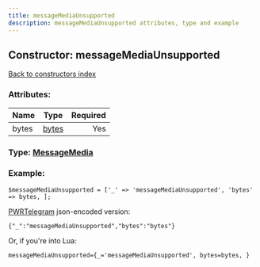 ```yaml
---
title: messageMediaUnsupported
description: messageMediaUnsupported attributes, type and example
---
```

## Constructor: messageMediaUnsupported  
[Back to constructors index](index.md)



### Attributes:

| Name     |    Type       | Required |
|----------|:-------------:|---------:|
|bytes|[bytes](../types/bytes.md) | Yes|



### Type: [MessageMedia](../types/MessageMedia.md)


### Example:

```
$messageMediaUnsupported = ['_' => 'messageMediaUnsupported', 'bytes' => bytes, ];
```  

[PWRTelegram](https://pwrtelegram.xyz) json-encoded version:

```
{"_":"messageMediaUnsupported","bytes":"bytes"}
```


Or, if you're into Lua:  


```
messageMediaUnsupported={_='messageMediaUnsupported', bytes=bytes, }

```


